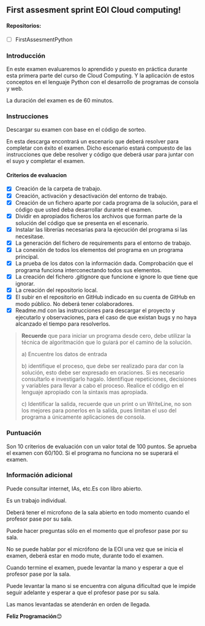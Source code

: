 ## First assesment sprint EOI Cloud computing!

#### Repositorios:

- [ ] FirstAssesmentPython

### Introducción

En este examen evaluaremos lo aprendido y puesto en práctica durante esta primera parte del curso de Cloud Computing. Y la aplicación de estos conceptos en el lenguaje Python con el desarrollo de programas de consola y web. 

La duración del examen es de 60 minutos.

### Instrucciones

Descargar su examen con base en el código de sorteo. 

En esta descarga encontrará un escenario que deberá resolver para completar con éxito el examen. Dicho escenario estará compuesto de las instrucciones que debe resolver y código que deberá usar para juntar con el suyo y completar el examen.

#### Criterios de evaluacion

- [x] Creación de la carpeta de trabajo.
- [x] Creación, activación y desactivación del entorno de trabajo.
- [x] Creación de un fichero aparte por cada programa de la solución, para el código que usted deba desarrollar durante el examen.
- [x] Dividir en apropiados ficheros los archivos que forman parte de la solución del código que se presenta en el escenario.
- [x] Instalar las librerías necesarias para la ejecución del programa si las necesitase. 
- [x] La generación del fichero de requirements para el entorno de trabajo.
- [x] La conexión de todos los elementos del programa en un programa principal.
- [x] La prueba de los datos con la información dada. Comprobación que el programa funciona interconectando todos sus elementos.
- [x] La creación del fichero .gitignore que funcione e ignore lo que tiene que ignorar.
- [x] La creación del repositorio local.
- [x] El subir en el repositorio en GitHub indicado en su cuenta de GitHub en modo público. No deberá tener colaboradores.
- [x] Readme.md con las instrucciones para descargar el proyecto y ejecutarlo y observaciones, para el caso de que existan bugs y no haya alcanzado el tiempo para resolverlos.

> **Recuerde** que para iniciar un programa desde cero, debe utilizar la técnica de algoritmación que lo guiará por el camino de la solución.
>
> a) Encuentre los datos de entrada
>
> b) identifique el proceso, que debe ser realizado para dar con la solución, esto debe ser expresado en oraciones. Si es necesario consultarlo e investigarlo hagalo. Identifique repeticiones, decisiones y variables para llevar a cabo el proceso. Realice el código en el lenguaje apropiado con la sintaxis mas apropiada.
>
> c) Identificar la salida, recuerde que un print o un WriteLine, no son los mejores para ponerlos en la salida, pues limitan el uso del programa a únicamente aplicaciones de consola.

### Puntuación 

Son 10 criterios de evaluación con un valor total de 100 puntos. Se aprueba el examen con 60/100. Si el programa no funciona no se superará el examen.

### Información adicional

Puede consultar internet, IAs, etc.Es con libro abierto.

Es un trabajo individual.

Deberá tener el microfono de la sala abierto en todo momento cuando el profesor pase por su sala.

Puede hacer preguntas sólo en el momento que el profesor pase por su sala.

No se puede hablar por el micrófono de la EOI una vez que se inicia el examen, deberá estar en modo mute, durante todo el examen.

Cuando termine el examen, puede levantar la mano y esperar a que el profesor pase por la sala.

Puede levantar la mano si se encuentra con alguna dificultad que le impide seguir adelante y esperar a que el profesor pase por su sala.

Las manos levantadas se atenderán en orden de llegada.

**Feliz Programación**😊

